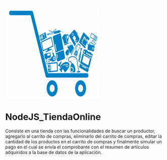 ![Image of Yaktocat](https://github.com/cluco91/NodeJS_TiendaOnline/blob/master/tienda.png)

# NodeJS_TiendaOnline

Consiste en una tienda con las funcionalidades de buscar un productor, agregarlo al carrito de compras, 
eliminarlo del carrito de compras, editar la cantidad de los productos en el carrito de compras y finalmente 
simular un pago en el cual se envía el comprobante con el resumen de artículos adquiridos a la base de datos de la aplicación.
